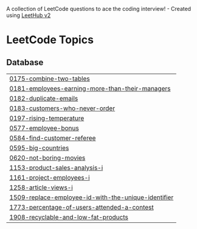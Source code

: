 A collection of LeetCode questions to ace the coding interview! - Created using [LeetHub v2](https://github.com/arunbhardwaj/LeetHub-2.0)
<!---LeetCode Topics Start-->
# LeetCode Topics
## Database
|  |
| ------- |
| [0175-combine-two-tables](https://github.com/janhvviikumar/Database-SQL-and-MongoDB/tree/master/0175-combine-two-tables) |
| [0181-employees-earning-more-than-their-managers](https://github.com/janhvviikumar/Database-SQL-and-MongoDB/tree/master/0181-employees-earning-more-than-their-managers) |
| [0182-duplicate-emails](https://github.com/janhvviikumar/Database-SQL-and-MongoDB/tree/master/0182-duplicate-emails) |
| [0183-customers-who-never-order](https://github.com/janhvviikumar/Database-SQL-and-MongoDB/tree/master/0183-customers-who-never-order) |
| [0197-rising-temperature](https://github.com/janhvviikumar/Database-SQL-and-MongoDB/tree/master/0197-rising-temperature) |
| [0577-employee-bonus](https://github.com/janhvviikumar/Database-SQL-and-MongoDB/tree/master/0577-employee-bonus) |
| [0584-find-customer-referee](https://github.com/janhvviikumar/Database-SQL-and-MongoDB/tree/master/0584-find-customer-referee) |
| [0595-big-countries](https://github.com/janhvviikumar/Database-SQL-and-MongoDB/tree/master/0595-big-countries) |
| [0620-not-boring-movies](https://github.com/janhvviikumar/Database-SQL-and-MongoDB/tree/master/0620-not-boring-movies) |
| [1153-product-sales-analysis-i](https://github.com/janhvviikumar/Database-SQL-and-MongoDB/tree/master/1153-product-sales-analysis-i) |
| [1161-project-employees-i](https://github.com/janhvviikumar/Database-SQL-and-MongoDB/tree/master/1161-project-employees-i) |
| [1258-article-views-i](https://github.com/janhvviikumar/Database-SQL-and-MongoDB/tree/master/1258-article-views-i) |
| [1509-replace-employee-id-with-the-unique-identifier](https://github.com/janhvviikumar/Database-SQL-and-MongoDB/tree/master/1509-replace-employee-id-with-the-unique-identifier) |
| [1773-percentage-of-users-attended-a-contest](https://github.com/janhvviikumar/Database-SQL-and-MongoDB/tree/master/1773-percentage-of-users-attended-a-contest) |
| [1908-recyclable-and-low-fat-products](https://github.com/janhvviikumar/Database-SQL-and-MongoDB/tree/master/1908-recyclable-and-low-fat-products) |
<!---LeetCode Topics End-->